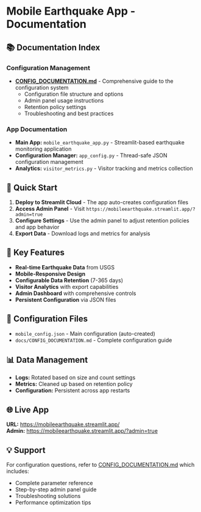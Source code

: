 # Mobile Earthquake App - Documentation

## 📚 Documentation Index

### **Configuration Management**
- **[CONFIG_DOCUMENTATION.md](CONFIG_DOCUMENTATION.md)** - Comprehensive guide to the configuration system
  - Configuration file structure and options
  - Admin panel usage instructions
  - Retention policy settings
  - Troubleshooting and best practices

### **App Documentation**
- **Main App:** `mobile_earthquake_app.py` - Streamlit-based earthquake monitoring application
- **Configuration Manager:** `app_config.py` - Thread-safe JSON configuration management
- **Analytics:** `visitor_metrics.py` - Visitor tracking and metrics collection

## 🚀 Quick Start

1. **Deploy to Streamlit Cloud** - The app auto-creates configuration files
2. **Access Admin Panel** - Visit `https://mobileearthquake.streamlit.app/?admin=true`
3. **Configure Settings** - Use the admin panel to adjust retention policies and app behavior
4. **Export Data** - Download logs and metrics for analysis

## 📖 Key Features

- **Real-time Earthquake Data** from USGS
- **Mobile-Responsive Design** 
- **Configurable Data Retention** (7-365 days)
- **Visitor Analytics** with export capabilities
- **Admin Dashboard** with comprehensive controls
- **Persistent Configuration** via JSON files

## 🔧 Configuration Files

- `mobile_config.json` - Main configuration (auto-created)
- `docs/CONFIG_DOCUMENTATION.md` - Complete configuration guide

## 📊 Data Management

- **Logs:** Rotated based on size and count settings
- **Metrics:** Cleaned up based on retention policy
- **Configuration:** Persistent across app restarts

## 🌐 Live App

**URL:** https://mobileearthquake.streamlit.app/  
**Admin:** https://mobileearthquake.streamlit.app/?admin=true

## 💡 Support

For configuration questions, refer to [CONFIG_DOCUMENTATION.md](CONFIG_DOCUMENTATION.md) which includes:
- Complete parameter reference
- Step-by-step admin panel guide
- Troubleshooting solutions
- Performance optimization tips